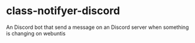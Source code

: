 # class-notifyer-discord
An Discord bot that send a message on an Discord server when something is changing on webuntis
